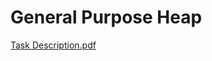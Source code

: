 # General Purpose Heap
[Task Description.pdf](https://github.com/user-attachments/files/16249129/Task.Description.pdf)

